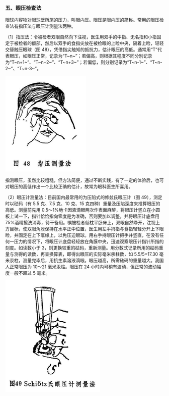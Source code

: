 ### 五、眼压检查法

眼球内容物对眼球壁所施的压力，叫眼内压。眼压是眼内压的简称。常用的眼压检查法有指压法与眼压计测量法两种。

（1）指压法：令被检者双眼自然向下注视，医生用双手的中指、无名指和小指固定于被检者的额部，然后以双手的食指尖放在被检眼的上睑中央，隔着上睑，轻轻交替触压眼球（图 48），凭借指尖触知的抵抗力，估计眼压的高低。通常用“T”代表眼压，如眼压正常，记录为“T~n~”；若偏高，则根据其程度不同分别记录为“T~n+1~”、“T~n+2~”、“T~n+3~”；若偏低，则分别记录为“T~n-1~”、“T~n-2~”、“T~n-3~”。

<img src="./img/48.jpg" style="zoom:50%;" />

指测眼压，虽然比较粗糙，但方法简便，通过不断实践，有了一定的体验后，也可对眼压的高低作出一个比较正确的估计，故常为眼科医生所喜用。

（2）眼压计测量法：目前国内最常用的为压陷式的修兹氏眼压计（图 49），测定时以砝码（有 5.5 克、7.5 克、10 克、15 克四种）重量及压陷深度来推算眼压的高低。测量前先用 0.5〜1%地卡因液滴眼两次作表面麻醉，将眼压计竖立在小圆板上试一下，指针恰恰指向零度是为准确，否则要加以调整，并将眼压计底盘用 75%酒精擦洗消毒，待干备用。嘱被检者低枕平卧床上，双眼自然睁开，注视上方目标，使双眼角膜保持在水平正中位置，医生用左手拇指与食指轻轻分开上下眼睑，并固定在上下眶缘上，以免压迫眼球。用右手持眼压计把手并竖直，在没有任何一压力的情况下，将眼压计底盘轻轻放在角膜中央，迅速观察眼压计指针所指的刻度。如读数小于 3，则更换较重的砝码，重新测量。用分数式记录所用的砝码重量与测得的读数，再查换算表，即得出眼压的实际毫米汞柱数，如 5.5/5=17.30 毫米汞柱，测量完毕后，用抗生素溶液滴眼。眼压越高，所需砝码的重量越大。我国人正常眼压为 10〜21 毫米汞柱。眼压在 24 小时内可稍有波动，但正常的波动幅度一般不超过 5 毫米。

<img src="./img/49.jpg" style="zoom:50%;" />
